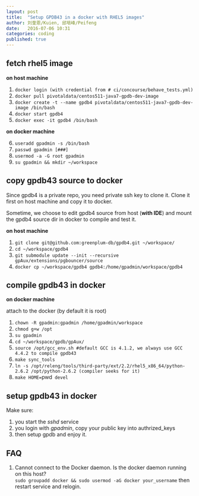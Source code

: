 ```yaml
---
layout: post
title:  "Setup GPDB43 in a docker with RHEL5 images"
author: 刘奎恩/Kuien, 邱培峰/Peifeng
date:   2016-07-06 10:31
categories: coding
published: true
---
```


## fetch rhel5 image

__on host machine__

1. `docker login (with credential from # ci/concourse/behave_tests.yml)`
2. `docker pull pivotaldata/centos511-java7-gpdb-dev-image`
3. `docker create -t --name gpdb4 pivotaldata/centos511-java7-gpdb-dev-image /bin/bash`
4. `docker start gpdb4`
5. `docker exec -it gpdb4 /bin/bash`

__on docker machine__

6. `useradd gpadmin -s /bin/bash`
7. `passwd gpadmin [###]`
8. `usermod -a -G root gpadmin`
9. `su gpadmin && mkdir ~/workspace`

## copy gpdb43 source to docker

Since gpdb4 is a private repo, you need private ssh key to clone it.
Clone it first on host machine and copy it to docker.

Sometime, we choose to edit gpdb4 source from host (**with IDE**) and mount
the gpdb4 source dir in docker to compile and test it.

__on host machine__

1. `git clone git@github.com:greenplum-db/gpdb4.git ~/workspace/`
2. `cd ~/workspace/gpdb4`
3. `git submodule update --init --recursive gpAux/extensions/pgbouncer/source`
4. `docker cp ~/workspace/gpdb4 gpdb4:/home/gpadmin/workspace/gpdb4`

## compile gpdb43 in docker

__on docker machine__

attach to the docker (by default it is root)

1. `chown -R gpadmin:gpadmin /home/gpadmin/workspace `
2. `chmod g+w /opt`
3. `su gpadmin`
4. `cd ~/workspace/gpdb/gpAux/`
5. `source /opt/gcc_env.sh #default GCC is 4.1.2, we always use GCC 4.4.2 to compile gpdb43`
6. `make sync_tools`
7. `ln -s /opt/releng/tools/third-party/ext/2.2/rhel5_x86_64/python-2.6.2 /opt/python-2.6.2 (compiler seeks for it)`
8. `make HOME=`pwd` devel`

## setup gpdb43 in docker

Make sure:

1. you start the _sshd_ service
2. you login with _gpadmin_, copy your public key into authrized\_keys
3. then setup gpdb and enjoy it.

## FAQ

1. Cannot connect to the Docker daemon. Is the docker daemon running on this host?  
`sudo groupadd docker && sudo usermod -aG docker your_username` then restart service and relogin.
